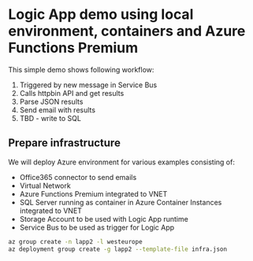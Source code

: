 # Logic App demo using local environment, containers and Azure Functions Premium
This simple demo shows following workflow:
1. Triggered by new message in Service Bus
2. Calls httpbin API and get results
3. Parse JSON results
4. Send email with results
5. TBD - write to SQL

## Prepare infrastructure
We will deploy Azure environment for various examples consisting of:
- Office365 connector to send emails
- Virtual Network
- Azure Functions Premium integrated to VNET
- SQL Server running as container in Azure Container Instances integrated to VNET
- Storage Account to be used with Logic App runtime
- Service Bus to be used as trigger for Logic App

```bash
az group create -n lapp2 -l westeurope
az deployment group create -g lapp2 --template-file infra.json
```

